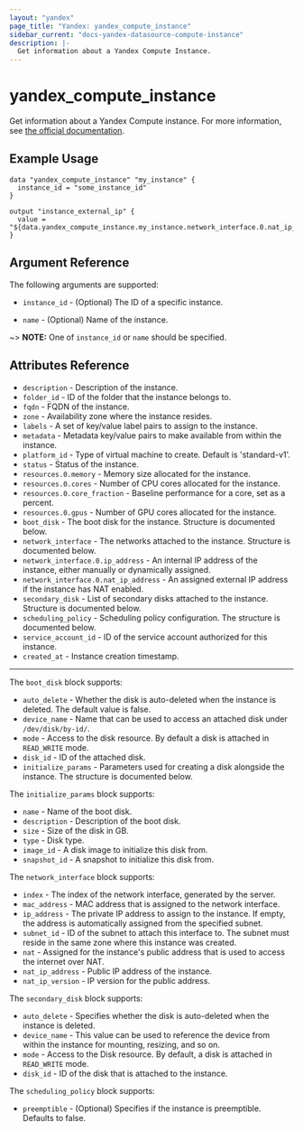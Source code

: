 ```yaml
---
layout: "yandex"
page_title: "Yandex: yandex_compute_instance"
sidebar_current: "docs-yandex-datasource-compute-instance"
description: |-
  Get information about a Yandex Compute Instance.
---
```


# yandex\_compute\_instance

Get information about a Yandex Compute instance. For more information, see
[the official documentation](https://cloud.yandex.com/docs/compute/concepts/vm).

## Example Usage

```hcl
data "yandex_compute_instance" "my_instance" {
  instance_id = "some_instance_id"
}

output "instance_external_ip" {
  value = "${data.yandex_compute_instance.my_instance.network_interface.0.nat_ip_address}"
}
```

## Argument Reference

The following arguments are supported:

* `instance_id` - (Optional) The ID of a specific instance.

* `name` - (Optional) Name of the instance.

~> **NOTE:** One of `instance_id` or `name` should be specified.

## Attributes Reference

* `description` - Description of the instance.
* `folder_id` - ID of the folder that the instance belongs to.
* `fqdn` - FQDN of the instance.
* `zone` - Availability zone where the instance resides.
* `labels` - A set of key/value label pairs to assign to the instance.
* `metadata` - Metadata key/value pairs to make available from
    within the instance.
* `platform_id` - Type of virtual machine to create. Default is 'standard-v1'.
* `status` - Status of the instance.
* `resources.0.memory` - Memory size allocated for the instance.
* `resources.0.cores` - Number of CPU cores allocated for the instance.
* `resources.0.core_fraction` - Baseline performance for a core, set as a percent.
* `resources.0.gpus` - Number of GPU cores allocated for the instance.
* `boot_disk` - The boot disk for the instance. Structure is documented below.
* `network_interface` - The networks attached to the instance. Structure is documented below.
* `network_interface.0.ip_address` - An internal IP address of the instance, either manually or dynamically assigned.
* `network_interface.0.nat_ip_address` - An assigned external IP address if the instance has NAT enabled.
* `secondary_disk` - List of secondary disks attached to the instance. Structure is documented below.
* `scheduling_policy` - Scheduling policy configuration. The structure is documented below.
* `service_account_id` - ID of the service account authorized for this instance. 
* `created_at` - Instance creation timestamp.

---

The `boot_disk` block supports:

* `auto_delete` - Whether the disk is auto-deleted when the instance is deleted. The default value is false.
* `device_name` - Name that can be used to access an attached disk
    under `/dev/disk/by-id/`.
* `mode` - Access to the disk resource. By default a disk is attached in `READ_WRITE` mode.
* `disk_id` - ID of the attached disk.
* `initialize_params` - Parameters used for creating a disk alongside the instance.
    The structure is documented below.

The `initialize_params` block supports:

* `name` - Name of the boot disk.
* `description` - Description of the boot disk.
* `size` - Size of the disk in GB.
* `type` - Disk type.
* `image_id` - A disk image to initialize this disk from.
* `snapshot_id` - A snapshot to initialize this disk from.

The `network_interface` block supports:

* `index` - The index of the network interface, generated by the server.
* `mac_address` - MAC address that is assigned to the network interface.
* `ip_address` - The private IP address to assign to the instance. If empty, the address is automatically assigned from the specified subnet.
* `subnet_id` - ID of the subnet to attach this interface to. The subnet must reside in the same zone where this instance was created.
* `nat` - Assigned for the instance's public address that is used to access the internet over NAT.
* `nat_ip_address` - Public IP address of the instance.
* `nat_ip_version` - IP version for the public address.

The `secondary_disk` block supports:

* `auto_delete` - Specifies whether the disk is auto-deleted when the instance is deleted.
* `device_name` - This value can be used to reference the device from within the instance for mounting, resizing, and so on.
* `mode` - Access to the Disk resource. By default, a disk is attached in `READ_WRITE` mode.
* `disk_id` - ID of the disk that is attached to the instance.

The `scheduling_policy` block supports:

* `preemptible` - (Optional) Specifies if the instance is preemptible. Defaults to false.
